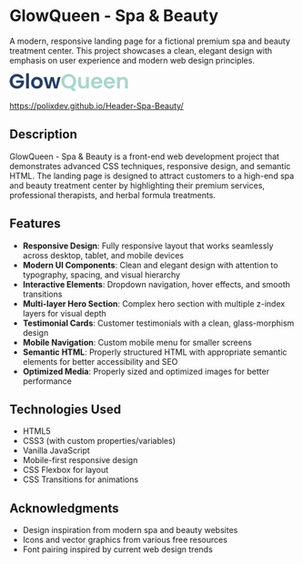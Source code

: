 # GlowQueen - Spa & Beauty

A modern, responsive landing page for a fictional premium spa and beauty treatment center. This project showcases a clean, elegant design with emphasis on user experience and modern web design principles.

![GlowQueen Spa & Beauty](img/GlowQueen-logo.png)

https://polixdev.github.io/Header-Spa-Beauty/

## Description

GlowQueen - Spa & Beauty is a front-end web development project that demonstrates advanced CSS techniques, responsive design, and semantic HTML. The landing page is designed to attract customers to a high-end spa and beauty treatment center by highlighting their premium services, professional therapists, and herbal formula treatments.

## Features

- **Responsive Design**: Fully responsive layout that works seamlessly across desktop, tablet, and mobile devices
- **Modern UI Components**: Clean and elegant design with attention to typography, spacing, and visual hierarchy
- **Interactive Elements**: Dropdown navigation, hover effects, and smooth transitions
- **Multi-layer Hero Section**: Complex hero section with multiple z-index layers for visual depth
- **Testimonial Cards**: Customer testimonials with a clean, glass-morphism design
- **Mobile Navigation**: Custom mobile menu for smaller screens
- **Semantic HTML**: Properly structured HTML with appropriate semantic elements for better accessibility and SEO
- **Optimized Media**: Properly sized and optimized images for better performance

## Technologies Used

- HTML5
- CSS3 (with custom properties/variables)
- Vanilla JavaScript
- Mobile-first responsive design
- CSS Flexbox for layout
- CSS Transitions for animations



## Acknowledgments

- Design inspiration from modern spa and beauty websites
- Icons and vector graphics from various free resources
- Font pairing inspired by current web design trends

